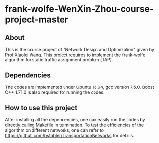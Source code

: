 # frank-wolfe-WenXin-Zhou-course-project-master

## About
This is the course project of "Network Design and Optimization" given by Prof.Xiaolei Wang. This project requires to implement the frank-wolfe algorithm for static traffic assignment problem (TAP).

## Dependencies
The codes are implemented under Ubuntu 18.04, gcc version 7.5.0. Boost C++ 1.71.0 is also required for running the codes.

## How to use this project
After installing all the dependencies, one can easily run the codes by directly calling Makefile in termination. To test the efficiencies of the algorithm on different networks, one can refer to https://github.com/bstabler/TransportationNetworks for details.
